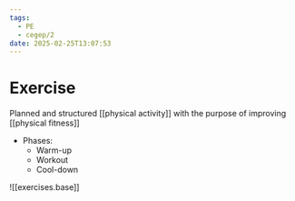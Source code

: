 ```yaml
---
tags:
  - PE
  - cegep/2
date: 2025-02-25T13:07:53
---
```


# Exercise

Planned and structured [[physical activity]] with the purpose of improving [[physical fitness]]

- Phases:
	- Warm-up
	- Workout
	- Cool-down

![[exercises.base]]
